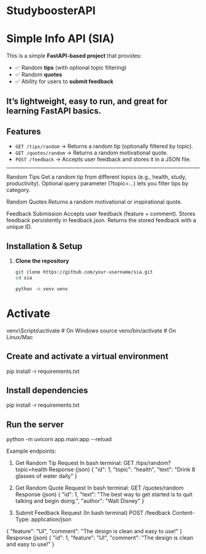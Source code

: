 # StudyboosterAPI
# Simple Info API (SIA)

This is a simple **FastAPI-based project** that provides:
- ✅ Random **tips** (with optional topic filtering)
- ✅ Random **quotes**
- ✅ Ability for users to **submit feedback**

It’s lightweight, easy to run, and great for learning FastAPI basics.
---

## Features
- `GET /tips/random` → Returns a random tip (optionally filtered by topic).
- `GET /quotes/random` → Returns a random motivational quote.
- `POST /feedback` → Accepts user feedback and stores it in a JSON file.

---
Random Tips
  Get a random tip from different topics (e.g., health, study, productivity).
  Optional query parameter (?topic=...) lets you filter tips by category.
  
Random Quotes
  Returns a random motivational or inspirational quote.

Feedback Submission
  Accepts user feedback (feature + comment).
  Stores feedback persistently in feedback.json.
  Returns the stored feedback with a unique ID.

## Installation & Setup
1. **Clone the repository**
   ```bash
   git clone https://github.com/your-username/sia.git
   cd sia

   python -m venv venv
   
# Activate
venv\Scripts\activate       # On Windows
source venv/bin/activate    # On Linux/Mac

## Create and activate a virtual environment
  pip install -r requirements.txt

## Install dependencies
  pip install -r requirements.txt

## Run the server
  python -m uvicorn app.main:app --reload

Example endpoints:
1. Get Random Tip
Request
  In bash terminal: GET /tips/random?topic=health
Response (json)
  {
  "id": 1,
  "topic": "health",
  "text": "Drink 8 glasses of water daily"
}

2. Get Random Quote
Request
  In bash terminal: GET /quotes/random
Response (json)
  {
  "id": 1,
  "text": "The best way to get started is to quit talking and begin doing.",
  "author": "Walt Disney"
}

3. Submit Feedback
Request (In bash terminal)
  POST /feedback
  Content-Type: application/json
  
  {
    "feature": "UI",
    "comment": "The design is clean and easy to use!"
  }
Response (json)
  {
  "id": 1,
  "feature": "UI",
  "comment": "The design is clean and easy to use!"
}


 
